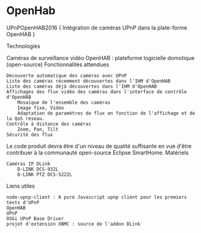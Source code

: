 # OpenHab
UPnPOpenHAB2016 { Intégration de caméras UPnP dans la plate-forme OpenHAB }

 Technologies

Caméras de surveillance vidéo OpenHAB : plateforme logicielle domotique (open-source)
Fonctionnalités attendues

    Découverte automatique des caméras avec UPnP
    Liste des caméras récemment découvertes dans l'IHM d'OpenHAB
    Liste des caméras déjà découvertes dans l'IHM d'OpenHAB
    Affichages des flux vidéo des caméras dans l'interface de contrôle d'OpenHAB
        Mosaïque de l'ensemble des caméras
        Image fixe, Vidéo
        Adaptation de paramètres de flux en fonction de l'affichage et de la QoS réseau. 
    Contrôle à distance des caméras
        Zoom, Pan, Tilt 
    Sécurité des flux 


Le code produit devra être d'un niveau de qualité suffisante en vue d'être contribuer à la communauté open-source Eclipse SmartHome.
Matériels

    Caméras IP DLink
        D-LINK DCS-932L
        D-LINK PTZ DCS-5222L 

Liens utiles

    node-upnp-client : A pure Javascript upnp client pour les premiers tests d'UPnP
    OpenHAB
    UPnP
    OSGi UPnP Base Driver
    projet d'extension XBMC : source de l'addon DLink 

